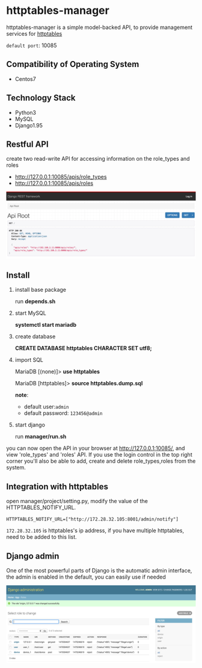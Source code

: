 # httptables-manager
httptables-manager is a simple model-backed API, to provide management services for [httptables](https://github.com/WALL-E/httptables)

`default port`: 10085

## Compatibility of Operating System

* Centos7

## Technology Stack

* Python3
* MySQL
* Django1.95


## Restful API
create two read-write API for accessing information on the role_types and roles

* http://127.0.0.1:10085/apis/role_types
* http://127.0.0.1:10085/apis/roles

![dango-rest](images/django-rest.png)



## Install

1. install base package

      run **depends.sh**

2. start MySQL 

      **systemctl start mariadb**

3. create database

      **CREATE DATABASE httptables CHARACTER SET utf8;**

4. import SQL

      MariaDB [(none)]> **use httptables**
      
      MariaDB [httptables]> **source httptables.dump.sql**

      **note**:
      * default user:`admin`
      * default password: `123456@admin`

5. start django

      run **manager/run.sh**

you can now open the API in your browser at http://127.0.0.1:10085/, and view  'role_types' and 'roles' API. If you use the login control in the top right corner you'll also be able to add, create and delete role_types,roles from the system.


## Integration with httptables
open manager/project/setting.py, modify the value of the HTTPTABLES_NOTIFY_URL.

```
HTTPTABLES_NOTIFY_URL=["http://172.28.32.105:8001/admin/notify"]
```

`172.28.32.105` is httptables's ip address, if you have multiple httptables, need to be added to this list.

## Django admin
One of the most powerful parts of Django is the automatic admin interface, the admin is enabled in the default, you can easily use if needed

![dango-admin](images/django-admin.png)
